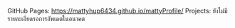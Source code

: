 GitHub Pages: https://mattyhup6434.github.io/mattyProfile/
Projects: ยังไม่มีรายละเอียดรอการอัพเดตในอนาคต
